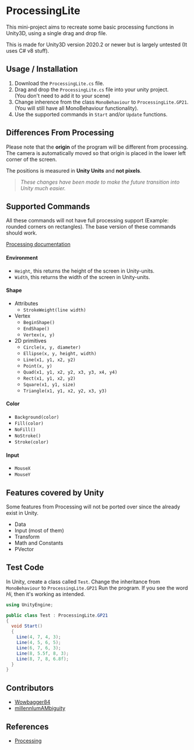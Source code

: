 # ProcessingLite

This mini-project aims to recreate some basic processing functions in Unity3D, using a single drag and drop file.

This is made for Unity3D version 2020.2 or newer but is largely untested (It uses C# v8 stuff).


## Usage / Installation
1. Download the `ProcessingLite.cs` file.
2. Drag and drop the `ProcessingLite.cs` file into your unity project.  
  (You don't need to add it to your scene)
3. Change inherence from the class `MonoBehaviour` to `ProcessingLite.GP21`.  
   (You will still have all MonoBehaviour functionality).
4. Use the supported commands in `Start` and/or `Update` functions.


## Differences From Processing

Please note that the **origin** of the program will be different from processing. The camera is automatically moved so that origin is placed in the lower left corner of the screen.

The positions is measured in **Unity Units** and **not pixels**.

> _These changes have been made to make the future transition into Unity much easier._


## Supported Commands
All these commands will not have full processing support (Example: rounded corners on rectangles). The base version of these commands should work.

[Processing documentation](https://processing.org/reference/)


#### Environment
- `Height`, this returns the height of the screen in Unity-units.
- `Width`, this returns the width of the screen in Unity-units.

#### Shape
- Attributes
  - `StrokeWeight(line width)`
- Vertex
  - `BeginShape()`
  - `EndShape()`
  - `Vertex(x, y)`
- 2D primitives
  - `Circle(x, y, diameter)`
  - `Ellipse(x, y, height, width)`
  - `Line(x1, y1, x2, y2)`
  - `Point(x, y)`
  - `Quad(x1, y1, x2, y2, x3, y3, x4, y4)`
  - `Rect(x1, y1, x2, y2)`
  - `Square(x1, y1, size)`
  - `Triangle(x1, y1, x2, y2, x3, y3)`

#### Color
- `Background(color)`
- `Fill(color)`
- `NoFill()`
- `NoStroke()`
- `Stroke(color)`

#### Input
- `MouseX`
- `MouseY`

## Features covered by Unity
Some features from Processing will not be ported over since the already exist in Unity.

- Data
- Input (most of them)
- Transform
- Math and Constants
- PVector


## Test Code
In Unity, create a class called `Test`.
Change the inheritance from `MonoBehaviour` to `ProcessingLite.GP21`
Run the program. If you see the word _Hi_, then it's working as intended.

```CS
using UnityEngine;

public class Test : ProcessingLite.GP21
{
  void Start()
  {
    Line(4, 7, 4, 3);
    Line(4, 5, 6, 5);
    Line(6, 7, 6, 3);
    Line(8, 5.5f, 8, 3);
    Line(8, 7, 8, 6.8f);
  }
}
```

## Contributors
- [Wowbagger84](https://github.com/wowbagger84)
- [millennIumAMbiguity](https://github.com/millennIumAMbiguity)


## References
- [Processing](https://processing.org/)
